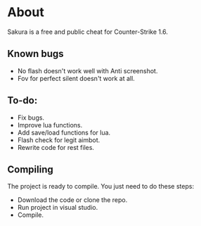 # About
Sakura is a free and public cheat for Counter-Strike 1.6.

## Known bugs
* No flash doesn't work well with Anti screenshot.
* Fov for perfect silent doesn't work at all.

## To-do:
* Fix bugs.
* Improve lua functions.
* Add save/load functions for lua.
* Flash check for legit aimbot.
* Rewrite code for rest files.

## Compiling
The project is ready to compile. You just need to do these steps:
* Download the code or clone the repo.
* Run project in visual studio.
* Compile.
